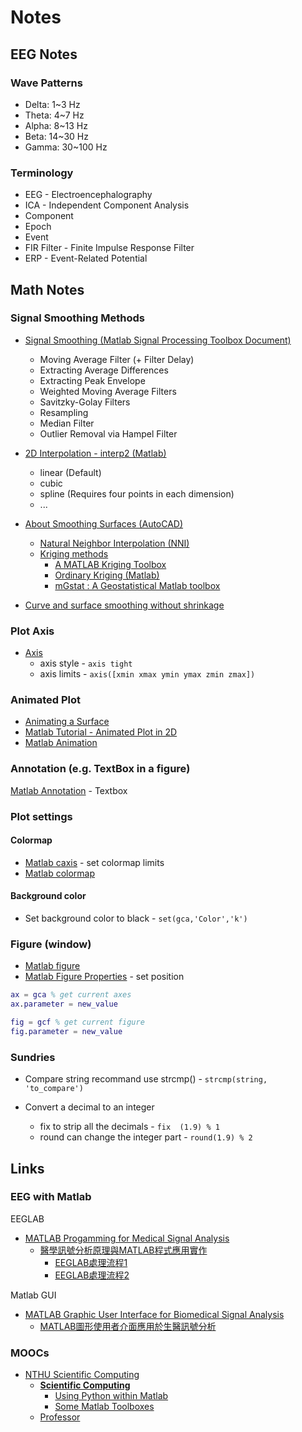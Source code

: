 # Notes

## EEG Notes

### Wave Patterns

* Delta: 1~3 Hz
* Theta: 4~7 Hz
* Alpha: 8~13 Hz
* Beta: 14~30 Hz
* Gamma: 30~100 Hz

### Terminology

* EEG - Electroencephalography
* ICA - Independent Component Analysis
* Component
* Epoch
* Event
* FIR Filter - Finite Impulse Response Filter
* ERP - Event-Related Potential

## Math Notes

### Signal Smoothing Methods

* [Signal Smoothing (Matlab Signal Processing Toolbox Document)](http://ww2.mathworks.cn/help/signal/examples/signal-smoothing.html)
    * Moving Average Filter (+ Filter Delay)
    * Extracting Average Differences
    * Extracting Peak Envelope
    * Weighted Moving Average Filters
    * Savitzky-Golay Filters
    * Resampling
    * Median Filter
    * Outlier Removal via Hampel Filter

* [2D Interpolation - interp2 (Matlab)](https://www.mathworks.com/help/matlab/ref/interp2.html)
    * linear (Default)
    * cubic
    * spline (Requires four points in each dimension)
    * ...

* [About Smoothing Surfaces (AutoCAD)](https://forums.autodesk.com/t5/civil-3d/ct-p/4003)
    * [Natural Neighbor Interpolation (NNI)](https://knowledge.autodesk.com/support/civil-3d/learn-explore/caas/CloudHelp/cloudhelp/2018/ENU/Civil3D-UserGuide/files/GUID-C5B0D4A3-B1DC-406E-A5B9-E3DEA2547FF1-htm.html)
    * [Kriging methods](https://www.wikiwand.com/en/Kriging)
        * [A MATLAB Kriging Toolbox](http://www2.imm.dtu.dk/projects/dace/dace.pdf)
        * [Ordinary Kriging (Matlab)](https://www.mathworks.com/matlabcentral/fileexchange/29025-ordinary-kriging)
        * [mGstat : A Geostatistical Matlab toolbox](http://mgstat.sourceforge.net/)

* [Curve and surface smoothing without shrinkage](https://ieeexplore.ieee.org/document/466848/)

### Plot Axis

* [Axis](https://www.mathworks.com/help/matlab/ref/axis.html)
    * axis style - `axis tight`
    * axis limits - `axis([xmin xmax ymin ymax zmin zmax])`

### Animated Plot

* [Animating a Surface](https://www.mathworks.com/help/matlab/examples/animating-a-surface.html)
* [Matlab Tutorial - Animated Plot in 2D](https://youtu.be/6yIuy-r0mi4)
* [Matlab Animation](https://www.mathworks.com/help/matlab/animation-1.html)

### Annotation (e.g. TextBox in a figure)

[Matlab Annotation](http://www.mathworks.com/help/matlab/ref/annotation.html) - Textbox

### Plot settings

#### Colormap

* [Matlab caxis](https://www.mathworks.com/help/matlab/ref/caxis.html) - set colormap limits
* [Matlab colormap](https://www.mathworks.com/help/matlab/ref/colormap.html)

#### Background color

* Set background color to black - `set(gca,'Color','k')`

### Figure (window)

* [Matlab figure](https://www.mathworks.com/help/matlab/ref/figure.html)
* [Matlab Figure Properties](https://www.mathworks.com/help/matlab/ref/matlab.ui.figure-properties.html) - set position

```matlab
ax = gca % get current axes
ax.parameter = new_value

fig = gcf % get current figure
fig.parameter = new_value
```

### Sundries

* Compare string recommand use strcmp() - `strcmp(string, 'to_compare')`

* Convert a decimal to an integer
    * fix to strip all the decimals - `fix  (1.9) % 1`
    * round can change the integer part - `round(1.9) % 2`

## Links

### EEG with Matlab

EEGLAB

* [MATLAB Progamming for Medical Signal Analysis](http://www.ym.edu.tw/~cflu/CFLu_course_matlabsig.html)
    * [醫學訊號分析原理與MATLAB程式應用實作](https://www.youtube.com/playlist?list=PLx_IWc-RN82uKOdafF4v4U5R_u4qmYaiu)
        * [EEGLAB處理流程1](https://youtu.be/jAbcW0FKkw0)
        * [EEGLAB處理流程2](https://www.youtube.com/watch?v=z3RBvj1x344)

Matlab GUI

* [MATLAB Graphic User Interface for Biomedical Signal Analysis](http://www.ym.edu.tw/~cflu/CFLu_course_matlabgui.html)
    * [MATLAB圖形使用者介面應用於生醫訊號分析](https://www.youtube.com/playlist?list=PLx_IWc-RN82smDOJpZAi8K8eWytMa6oh0)

### MOOCs

* [NTHU Scientific Computing](http://ocw.nthu.edu.tw/ocw/index.php?page=course&cid=53)
    * [**Scientific Computing**](http://mirlab.org/jang/courses/scientificComputing/)
        * [Using Python within Matlab](https://www.mathworks.com/help/matlab/getting-started-with-python.html)
        * [Some Matlab Toolboxes](http://mirlab.org/jang/matlab/toolbox/)
    * [Professor](http://mirlab.org/jang/)
